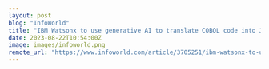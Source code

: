 ```yaml
---
layout: post
blog: "InfoWorld"
title: "IBM Watsonx to use generative AI to translate COBOL code into Java "
date: 2023-08-22T10:54:00Z
image: images/infoworld.png
remote_url: "https://www.infoworld.com/article/3705251/ibm-watsonx-to-use-generative-ai-to-translate-cobol-code-into-java.html#tk.rss_applicationdevelopment"
---
```

